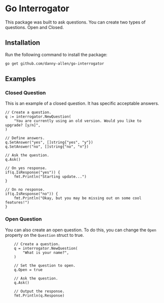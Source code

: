 # Go Interrogator

This package was built to ask questions. You can create two types of questions. Open and Closed.

## Installation

Run the following command to install the package:

```sh
go get github.com/danny-allen/go-interrogator
```

## Examples

### Closed Question

This is an example of a closed question. It has specific acceptable answers.

```golang
// Create a question.
q := interrogator.NewQuestion(
    "You are currently using an old version. Would you like to upgrade? [y/n]",
)

// Define answers.
q.SetAnswer("yes", []string{"yes", "y"})
q.SetAnswer("no", []string{"no", "n"})

// Ask the question.
q.Ask()

// On yes response.
if(q.IsResponse("yes")) {
    fmt.Println("Starting update...")
}

// On no response.
if(q.IsResponse("no")) {
    fmt.Println("Okay, but you may be missing out on some cool features!")
}
```

### Open Question

You can also create an open question. To do this, you can change the `Open` property on the `Question` struct to true.

```golang
    // Create a question.
    q = interrogator.NewQuestion(
        "What is your name?",
    )

    // Set the question to open.
    q.Open = true

    // Ask the question.
    q.Ask()

    // Output the response.
    fmt.Println(q.Response)
```